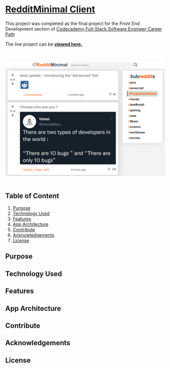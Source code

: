 # [RedditMinimal Client](https://ak-reddit-minimal.netlify.app/)

This project was completed as the final project for the Front End Development section of [Codecademy Full-Stack Software Engineer Career Path](https://www.codecademy.com/learn/paths/full-stack-engineer-career-path)

The live project can be **[viewed here.](https://ak-reddit-minimal.netlify.app/)**


<br><br>
![A screenshot of the RedditMinimal App](./src/assets/appPreview.PNG)
<br><br>

## Table of Content
1. [Purpose](#purpose)
2. [Technology Used](#technology-used)
3. [Features](#features)
4. [App Architecture](#app-architecture)
5. [Contribute](#contribute)
6. [Acknowledgements](#acknowledgements)
7. [License](#license)

## Purpose
## Technology Used
## Features
## App Architecture
## Contribute
## Acknowledgements
## License